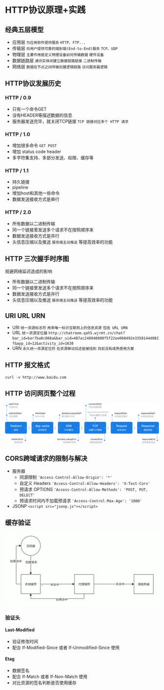 # HTTP协议原理+实践

## 经典五层模型
* 应用层 `为应用软件提供服务` `HTTP、FTP...`
* 传输层 `向用户提供可靠的端到端(End-to-End)服务` `TCP、UDP`
* 物理层 `主要作用是定义物理设备如何传输数据` `硬件设备`
* 数据链路层 `通讯实体间建立数据链路链接` `二进制传输`
* 网络层 `数据在节点之间传输创建逻辑链路` `访问服务器逻辑`

## HTTP协议发展历史
### HTTP / 0.9
* 只有一个命令GET
* 没有HEADER等描述数据的信息
* 服务器发送完毕，就关闭TCP链接 `TCP 链接对应多个 HTTP 请求`
### HTTP / 1.0
* 增加很多命令 `GET POST`
* 增加 status code header
* 多字符集支持、多部分发送、权限、缓存等
### HTTP / 1.1
* 持久链接
* pipeline
* 增加host和其他一些命令
* 数据发送接收方式是串行
### HTTP / 2.0
* 所有数据以二进制传输
* 同一个链接里发送多个请求不在按照顺序来
* 数据发送接收方式是并行
* 头信息压缩以及推送 `服务端主动推送` 等提高效率的功能

## HTTP 三次握手时序图
规避网络延迟造成的影响
* 所有数据以二进制传输
* 同一个链接里发送多个请求不在按照顺序来
* 数据发送接收方式是并行
* 头信息压缩以及推送 `服务端主动推送` 等提高效率的功能

## URI URL URN
* URI `统一资源标志符` `用来唯一标识互联网上的信息资源` `包括 URL URN`
* URL `统一资源定位器` `http://chatroom.qah5.wjrmt.cn/chat?bar_id=bar7ba8c088a&bar_uid=407ac248040800f5f22ee068492e3358144d082f&app_id=12&activity_id=1638`
* URN `永久统一资源定位符` `在资源移动后还能被找到` `目前没有成熟使用方案`

## HTTP 报文格式
`curl -v http://www.baidu.com`

## HTTP 访问网页整个过程
![访问网页整个过程](section3.png)

## CORS跨域请求的限制与解决 
* 服务器 
  * 同源限制 `'Access-Control-Allow-Origin': '*'`
  * 自定义 Headers `'Access-Control-Allow-Headers': 'X-Test-Cors'`
  * 预请求 OPTIONS `'Access-Control-Allow-Methods': 'POST, PUT, DELECT'`
  * 预请求时间内不加载预请求 `'Access-Control-Max-Age': '1000'`
* JSONP `<script src="jsonp.js"></script>`

## 缓存验证
![访问网页整个过程](cache.png)
### 验证头
#### Last-Modified
* 验证修改时间  
* 配合 If-Modified-Since 或者 If-Unmodified-Since 使用
#### Etag
* 数据签名  
* 配合 If-Match 或者 If-Non-Match 使用
* 对比资源的签名判断是否使用缓存